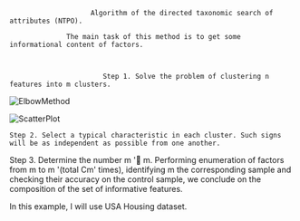                         Algorithm of the directed taxonomic search of attributes (NTPO).

                  The main task of this method is to get some informational content of factors.



                           Step 1. Solve the problem of clustering n features into m clusters.

![ElbowMethod](https://user-images.githubusercontent.com/47052805/67286960-eac3d680-f4e2-11e9-9d28-27cf8ea62efa.png)

![ScatterPlot](https://user-images.githubusercontent.com/47052805/67286997-fa431f80-f4e2-11e9-9ef1-17509534b929.png)



    Step 2. Select a typical characteristic in each cluster. Such signs will be as independent as possible from one another.







Step 3. Determine the number m ' m. Performing enumeration of factors from m to m '(total Cm' times), identifying
m
the corresponding sample and checking their accuracy on the control sample, we conclude on the composition of the set of informative features.

In this example, I will use USA Housing dataset.



